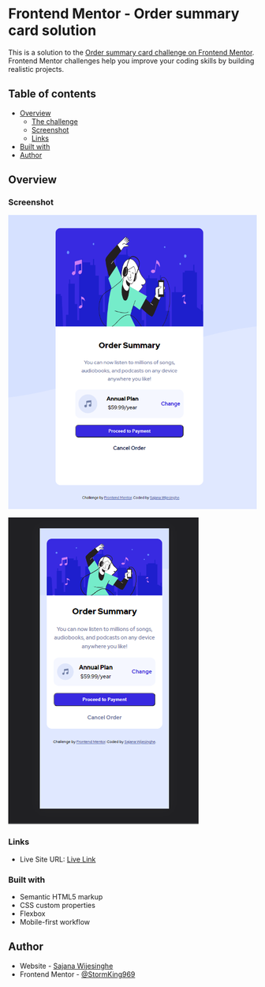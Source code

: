 # Frontend Mentor - Order summary card solution

This is a solution to the [Order summary card challenge on Frontend Mentor](https://www.frontendmentor.io/challenges/order-summary-component-QlPmajDUj). Frontend Mentor challenges help you improve your coding skills by building realistic projects. 

## Table of contents

- [Overview](#overview)
  - [The challenge](#the-challenge)
  - [Screenshot](#screenshot)
  - [Links](#links)
- [Built with](#built-with)
- [Author](#author)

## Overview

### Screenshot

![Desktop View](./screenshots/desktopview.PNG)

![Mobile View](./screenshots/mobileview.PNG)

### Links

- Live Site URL: [Live Link](https://stormking969.github.io/Frontend-Mentor---Order-Summary/)

### Built with

- Semantic HTML5 markup
- CSS custom properties
- Flexbox
- Mobile-first workflow

## Author

- Website - [Sajana Wijesinghe](https://sajana-wijesinghe.com/)
- Frontend Mentor - [@StormKing969](https://www.frontendmentor.io/profile/StormKing969)
